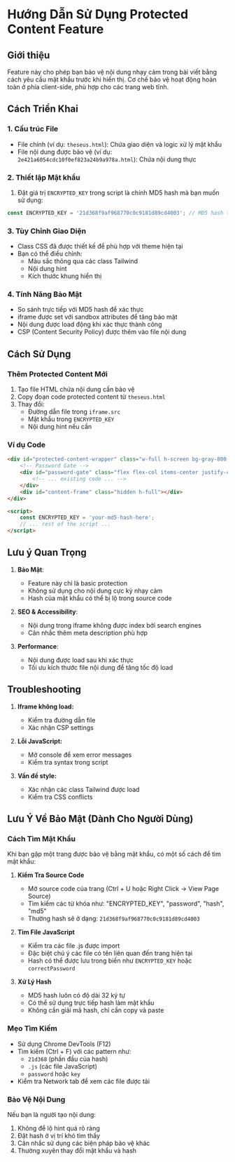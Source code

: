 # Hướng Dẫn Sử Dụng Protected Content Feature

## Giới thiệu
Feature này cho phép bạn bảo vệ nội dung nhạy cảm trong bài viết bằng cách yêu cầu mật khẩu trước khi hiển thị. Cơ chế bảo vệ hoạt động hoàn toàn ở phía client-side, phù hợp cho các trang web tĩnh.

## Cách Triển Khai

### 1. Cấu trúc File
- File chính (ví dụ: `theseus.html`): Chứa giao diện và logic xử lý mật khẩu
- File nội dung được bảo vệ (ví dụ: `2e421a6054cdc10f0ef823a24b9a978a.html`): Chứa nội dung thực

### 2. Thiết lập Mật khẩu
1. Đặt giá trị `ENCRYPTED_KEY` trong script là chính MD5 hash mà bạn muốn sử dụng:
```javascript
const ENCRYPTED_KEY = '21d368f9af968770c0c9181d89cd4003'; // MD5 hash trực tiếp làm mật khẩu
```

### 3. Tùy Chỉnh Giao Diện
- Class CSS đã được thiết kế để phù hợp với theme hiện tại
- Bạn có thể điều chỉnh:
  - Màu sắc thông qua các class Tailwind
  - Nội dung hint
  - Kích thước khung hiển thị

### 4. Tính Năng Bảo Mật
- So sánh trực tiếp với MD5 hash để xác thực
- iframe được set với sandbox attributes để tăng bảo mật
- Nội dung được load động khi xác thực thành công
- CSP (Content Security Policy) được thêm vào file nội dung

## Cách Sử Dụng

### Thêm Protected Content Mới
1. Tạo file HTML chứa nội dung cần bảo vệ
2. Copy đoạn code protected content từ `theseus.html`
3. Thay đổi:
   - Đường dẫn file trong `iframe.src`
   - Mật khẩu trong `ENCRYPTED_KEY`
   - Nội dung hint nếu cần

### Ví dụ Code
```html
<div id="protected-content-wrapper" class="w-full h-screen bg-gray-800 p-4 rounded-2xl overflow-x-auto">
    <!-- Password Gate -->
    <div id="password-gate" class="flex flex-col items-center justify-center h-full">
        <!-- ... existing code ... -->
    </div>
    <div id="content-frame" class="hidden h-full"></div>
</div>

<script>
    const ENCRYPTED_KEY = 'your-md5-hash-here';
    // ... rest of the script ...
</script>
```

## Lưu ý Quan Trọng
1. **Bảo Mật**:
   - Feature này chỉ là basic protection
   - Không sử dụng cho nội dung cực kỳ nhạy cảm
   - Hash của mật khẩu có thể bị lộ trong source code

2. **SEO & Accessibility**:
   - Nội dung trong iframe không được index bởi search engines
   - Cân nhắc thêm meta description phù hợp

3. **Performance**:
   - Nội dung được load sau khi xác thực
   - Tối ưu kích thước file nội dung để tăng tốc độ load

## Troubleshooting
1. **Iframe không load:**
   - Kiểm tra đường dẫn file
   - Xác nhận CSP settings

2. **Lỗi JavaScript:**
   - Mở console để xem error messages
   - Kiểm tra syntax trong script

3. **Vấn đề style:**
   - Xác nhận các class Tailwind được load
   - Kiểm tra CSS conflicts

## Lưu Ý Về Bảo Mật (Dành Cho Người Dùng)

### Cách Tìm Mật Khẩu
Khi bạn gặp một trang được bảo vệ bằng mật khẩu, có một số cách để tìm mật khẩu:

1. **Kiểm Tra Source Code**
   - Mở source code của trang (Ctrl + U hoặc Right Click -> View Page Source)
   - Tìm kiếm các từ khóa như: "ENCRYPTED_KEY", "password", "hash", "md5"
   - Thường hash sẽ ở dạng: `21d368f9af968770c0c9181d89cd4003`

2. **Tìm File JavaScript**
   - Kiểm tra các file .js được import
   - Đặc biệt chú ý các file có tên liên quan đến trang hiện tại
   - Hash có thể được lưu trong biến như `ENCRYPTED_KEY` hoặc `correctPassword`

3. **Xử Lý Hash**
   - MD5 hash luôn có độ dài 32 ký tự
   - Có thể sử dụng trực tiếp hash làm mật khẩu
   - Không cần giải mã hash, chỉ cần copy và paste

### Mẹo Tìm Kiếm
- Sử dụng Chrome DevTools (F12)
- Tìm kiếm (Ctrl + F) với các pattern như:
  - `21d368` (phần đầu của hash)
  - `.js` (các file JavaScript)
  - `password` hoặc `key`
- Kiểm tra Network tab để xem các file được tải

### Bảo Vệ Nội Dung
Nếu bạn là người tạo nội dung:
1. Không để lộ hint quá rõ ràng
2. Đặt hash ở vị trí khó tìm thấy
3. Cân nhắc sử dụng các biện pháp bảo vệ khác
4. Thường xuyên thay đổi mật khẩu và hash
